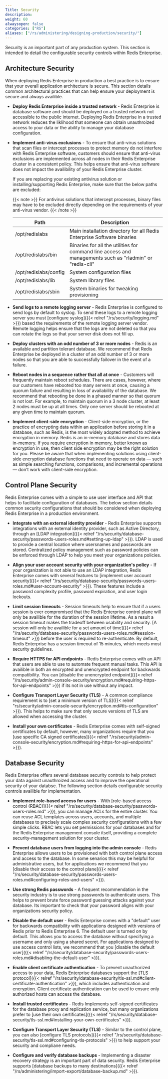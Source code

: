 ```yaml
---
Title: Security
description:
weight: 60
alwaysopen: false
categories: ["RS"]
aliases: ["/rs/administering/designing-production/security/"]
---
```

Security is an important part of any production system. This section is intended to detail the configurable security controls within Redis Enterprise.

## Architecture Security

When deploying Redis Enterprise in production a best practice is to ensure that your overall application architecture is secure. This section details common architectural practices that can help ensure your deployment is secure and always availible.

- **Deploy Redis Enterprise inside a trusted network** - Redis Enterprise is database software and should be deployed on a trusted network not accessible to the public internet. Deploying Redis Enterprise in a trusted network reduces the liklihood that someone can obtain unauthroized access to your data or the ability to manage your database configuration.

- **Implement anti-virus exclusions** - To ensure that anti-virus solutions that scan files or intercept processes to protect memory do not interfere with Redis Enterprise software, customers should ensure that anti-virus exclusions are implemented across all nodes in their Redis Enterprise cluster in a consistent policy. This helps ensure that anti-virus software does not impact the availibility of your Redis Enterprise cluster.

    If you are replacing your existing antivirus solution or installing/supporting Redis Enterprise, make sure that the below paths are excluded:

    {{< note >}}
For antivirus solutions that intercept processes, binary files may have to be excluded directly depending on the requirements of your anti-virus vendor.
    {{< /note >}}

    | **Path** | **Description** |
    |------------|-----------------|
    | /opt/redislabs | Main installation directory for all Redis Enterprise Software binaries |
    | /opt/redislabs/bin | Binaries for all the utilities for command line access and managements such as "rladmin" or "redis-cli" |
    | /opt/redislabs/config | System configuration files |
    | /opt/redislabs/lib | System library files |
    | /opt/redislabs/sbin | System binaries for tweaking provisioning |

- **Send logs to a remote logging server** - Redis Enterprise is configured to send logs by default to syslog. To send these logs to a remote logging server you must [configure syslog]({{< relref "/rs/security/logging.md" >}}) based the requirements of the remote logging server vendor. Remote logging helps ensure that the logs are not deleted so that you can rotate the logs so that your server disk does not fill up.

- **Deploy clusters with an odd number of 3 or more nodes** - Redis is an available and partition tolerant database. We recommend that Redis Enterprise be deployed in a cluster of an odd number of 3 or more nodes so that you are able to successfully failover in the event of a failure.

- **Reboot nodes in a sequence rather that all at once** - Customers will frequently maintain reboot schedules. There are cases, however, where our customers have rebooted too many servers at once, causing a quorum failure and resulting in loss of availability of the database. We recommend that rebooting be done in a phased manner so that quorum is not lost. For example, to maintain quorum in a 3 node cluster, at least 2 nodes must be up at all times. Only one server should be rebooted at any given time to maintain quorum.

- **Implement client-side encryption** - Client-side encryption, or the practice of encrypting data within an application before storing it in a database, such as Redis, is the most widely adopted method to achieve encryption in memory. Redis is an in-memory database and stores data in-memory. If you require encryption in memory, better known as encryption in use, then client side encryption may be the right solution for you. Please be aware that when implementing solutions using client-side encryption database functions that need to operate on data — such as simple searching functions, comparisons, and incremental operations — don’t work with client-side encryption.

## Control Plane Security

Redis Enterprise comes with a simple to use user interface and API that helps to facilitate configuration of databases. The below section details common security configurations that should be considered when deploying Redis Enterprise in a production environment.

- **Integrate with an external identity provider** - Redis Enterprise supports integrations with an external identity provider, such as Active Directory, through an [LDAP integration]({{< relref "/rs/security/database-security/passwords-users-roles.md#setting-up-ldap" >}}). LDAP is used to provide a central location where usersnames and passwords are stored. Centralized policy management such as password policies can be enforced through LDAP to help you meet your organizations policies.

- **Align your user account security with your organization's policy** - If your organization is not able to use an LDAP integration, Redis Enterprise comes with several features to [implement user account security]({{< relref "/rs/security/database-security/passwords-users-roles.md#user-account-security" >}}). These features include a password complexity profile, password expiration, and user login lockouts.

- **Limit session timeouts** - Session timeouts help to ensure that if a users session is ever compromised that the Redis Enterprise control plane will only be availible for the duration of the session lifetime. As a result a session timeout makes the tradeoff between usability and security. [A session will only be availible for a set amount of time]({{< relref "/rs/security/database-security/passwords-users-roles.md#session-timeout" >}}) before the user is required to re-authenticate. By default, Redis Enterprise has a session timeout of 15 minutes, which meets most security guidelines.

- **Require HTTPS for API endpoints** - Redis Enterprise comes with an API that users are able to use to automate frequent manual tasks. This API is availible in both an encrypted and unencrypted endpoint for backwards compatibility. You can [disable the unencrypted endpoint]({{< relref "/rs/security/admin-console-security/encryption.md#requiring-https-for-api-endpoints" >}}) if its not in use without any impact.

- **Configure Transport Layer Security (TLS)** - A common compliance requirement is to [set a minimum version of TLS]({{< relref "rs/security/admin-console-security/encryption.md#tls-configuration" >}}). This helps to make sure that only secure versions of TLS are allowed when accessing the cluster.

- **Install your own certificates** - Redis Enterprise comes with self-signed certificates by default, however, many organizations require that you [use specific CA signed certificates]({{< relref "/rs/security/admin-console-security/encryption.md#requiring-https-for-api-endpoints" >}}).

## Database Security

Redis Enterprise offers several database security controls to help protect your data against unauthroized access and to improve the operational security of your databse. The following section details configurable security controls availible for implementation.

- **Implement role-based access for users** - With [role-based access control (RBAC)]({{< relref "/rs/security/database-security/passwords-users-roles.md" >}}), you can manage ACLs for the entire cluster. You can reuse ACL templates across users, accounts, and multiple databases to precisely scale complex security configurations with a few simple clicks. RBAC lets you set permissions for your databases and for the Redis Enterprise management console itself, providing a complete security-management solution for your cluster.

- **Prevent database users from logging into the admin console** - Redis Enterprise allows users to be provisioned with both control plane access and access to the database. In some senarios this may be helpful for administrative users, but for applications we recommend that you [disable their access to the control plane]({{< relref "/rs/security/database-security/passwords-users-roles.md#configuring-roles-and-users" >}}).

- **Use strong Redis passwords** - A frequent recommendation in the security industry is to use strong passwords to authenticate users. This helps to prevent brute force password guessing attacks against your database. Its important to check that your password aligns with your organizations security policy.

- **Disable the default user** - Redis Enterprise comes with a "default" user for backwards compatibility with applications designed with versions of Redis prior to Redis Enterprise 6. The default user is turned on by default. This allows you to access the database without specifying a username and only using a shared secret. For applications designed to use access control lists, we recommend that you [disable the default user]({{< relref "/rs/security/database-security/passwords-users-roles.md#disabling-the-default-user" >}}).

- **Enable client certificate authentication** - To prevent unauthorized access to your data, Redis Enterprise databases support the [TLS protocol]({{< relref "/rs/security/database-security/tls-ssl.md#client-certificate-authentication" >}}), which includes authentication and encryption. Client certificate authentication can be used to ensure only authorized hosts can access the database.

- **Install trusted certificates** - Redis Implements self-signed certificates for the database proxy and replication service, but many organizations prefer to [use their own certificates]({{< relref "/rs/security/database-security/tls-ssl.md#installing-your-own-certificates" >}}).

- **Configure Transport Layer Security (TLS)** - Similar to the control plane, you can also [configure TLS protocols]({{< relref "/rs/security/database-security/tls-ssl.md#configuring-tls-protocols" >}}) to help support your security and compliane needs.

- **Configure and verify database backups** - Implementing a disaster recovery strategy is an important part of data security. Redis Enterprise supports [database backups to many destinations]({{< relref "/rs/administering/import-export/database-backup.md" >}}).
